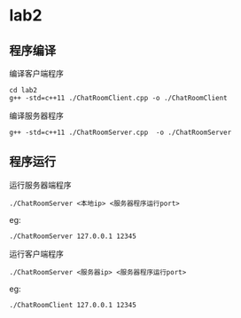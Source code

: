 # lab2 

## 程序编译

编译客户端程序
```shell
cd lab2
g++ -std=c++11 ./ChatRoomClient.cpp -o ./ChatRoomClient
```

编译服务器程序
```shell
g++ -std=c++11 ./ChatRoomServer.cpp  -o ./ChatRoomServer
```

## 程序运行

运行服务器端程序
```shell
./ChatRoomServer <本地ip> <服务器程序运行port>
```

eg:
```shell
./ChatRoomServer 127.0.0.1 12345
```


运行客户端程序
```shell
./ChatRoomServer <服务器ip> <服务器程序运行port>
```

eg:
```shell
./ChatRoomClient 127.0.0.1 12345
```

